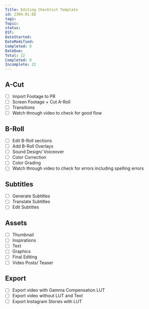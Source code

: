 ```yaml
---
Title: Editing Checklist Template
id: 2304.01.ED
tags:
Topic:
status: 
EST:
DateStarted: 
DateModified: 
Completed: 0
DateDue: 
Total: 22
Completed: 0
Incomplete: 22
---
```


## A-Cut

- [ ] Import Footage to PR
- [ ] Screen Footage + Cut A-Roll
- [ ] Transitions
- [ ] Watch through video to check for good flow

## B-Roll

- [ ] Edit B-Roll sections
- [ ] Add B-Roll Overlays
- [ ] Sound Design/ Voiceover
- [ ] Color Correction
- [ ] Color Grading
- [ ] Watch through video to check for errors including spelling errors

## Subtitles

- [ ] Generate Subtitles
- [ ] Translate Subtitles
- [ ] Edit Subtitles

## Assets

- [ ] Thumbnail
- [ ] Inspirations
- [ ] Text
- [ ] Graphics
- [ ] Final Editing
- [ ] Video Posts/ Teaser

## Export

- [ ] Export video with Gamma Compensation LUT
- [ ] Export video without LUT and Text
- [ ] Export Instagram Stories with LUT
